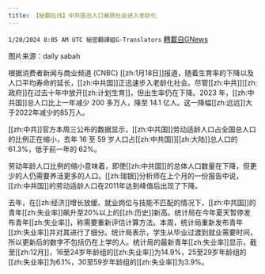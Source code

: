```yaml
---
title: 【秘翻在线】中共国总人口暴跌社会进入老龄化
---
```

`1/20/2024 8:05 AM UTC 秘密翻譯組G-Translators` [轉載自GNews](https://gnews.org/articles/2236686)

图片来源：daily sabah

根据消费者新闻与商业频道 (CNBC) [[zh:1月18日]]报道，随着生育率的下降以及人口平均寿命的延长，[[zh:中共国]]正迅速步入老龄化社会。尽管[[zh:中共]][[zh:政府]]在过去十年中放开[[zh:计划生育]]，但出生率仍在下降。2023 年，[[zh:中共国]]总人口比上一年减少 200 多万人，降至 14.1 亿人。这一降幅[[zh:远远]]大于2022年减少的85万人。

[[zh:中共]]官方本周三公布的数据显示，[[zh:中共国]]劳动适龄人口占全国总人口的比例正在缩小，去年 16 至 59 岁人口占[[zh:中共国]][[zh:大陆]]总人口的 61.3%，低于前一年的 62%。

劳动年龄人口比例的缩小意味着，即使[[zh:中共国]]的总体人口数量在下降，但更少的人仍需要养活更多的人口。[[zh:瑞银]]分析师在上个月的一份报告中说，[[zh:中共国]]的劳动适龄人口在2011年达到峰值后出现了下降。

去年，在[[zh:经济]]增长放缓、就业岗位与技能不匹配的情况下，[[zh:中共国]]的青年[[zh:失业率]]飙升至20%以上的[[zh:历史]]新高。统计局在今年夏天暂停发布青年[[zh:失业率]]，称需要重新评估计算方法。本周，统计局重新发布青年[[zh:失业率]]并对其进行了细分。统计局表示，学生从毕业过渡到就业需要时间，所以更新后的数字不包括仍在上学的人。统计局的最新青年[[zh:失业率]]显示，截至[[zh:12月]]，16至24岁年龄组的[[zh:失业率]]为14.9%，25至29岁年龄组的[[zh:失业率]]为6.1%，30至59岁年龄组的[[zh:失业率]]为3.9%。
